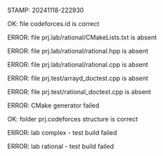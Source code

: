 STAMP: 20241118-222930
OK: file codeforces.id is correct
ERROR: file prj.lab/rational/CMakeLists.txt is absent
ERROR: file prj.lab/rational/rational.hpp is absent
ERROR: file prj.lab/rational/rational.cpp is absent
ERROR: file prj.test/arrayd_doctest.cpp is absent
ERROR: file prj.test/rational_doctest.cpp is absent
ERROR: CMake generator failed
OK: folder prj.codeforces structure is correct
ERROR: lab complex - test build failed
ERROR: lab rational - test build failed
